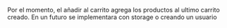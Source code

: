 Por el momento, el añadir al carrito agrega los productos al ultimo carrito creado. 
En un futuro se implementara con storage o creando un usuario
